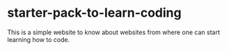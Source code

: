 # starter-pack-to-learn-coding
This is a simple website to know about websites from where one can start learning how to code.
